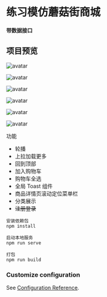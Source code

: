 # 练习模仿蘑菇街商城
#### 带数据接口

## 项目预览

![avatar](docs/1.jpg) 

![avatar](docs/2.jpg)

![avatar](docs/3.jpg)

![avatar](docs/4.jpg)

![avatar](docs/5.jpg)

![avatar](docs/6.jpg)


功能
* 轮播
* 上拉加载更多
* 回到顶部
* 加入购物车
* 购物车全选
* 全局 Toast 组件
* 商品详情页滚动定位菜单栏
* 分类展示
* ~~注册登录~~


```
安装依赖包
npm install

启动本地服务
npm run serve

打包
npm run build
```


### Customize configuration
See [Configuration Reference](https://cli.vuejs.org/config/).
